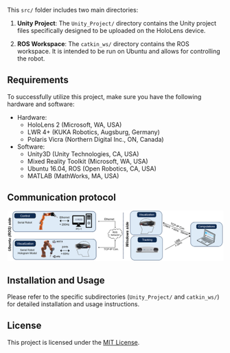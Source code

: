 This `src/` folder includes two main directories:

1. **Unity Project**: The `Unity_Project/` directory contains the Unity project files specifically designed to be uploaded on the HoloLens device.

2. **ROS Workspace**: The `catkin_ws/` directory contains the ROS workspace. It is intended to be run on Ubuntu and allows for controlling the robot.

## Requirements

To successfully utilize this project, make sure you have the following hardware and software:

- Hardware:
  - HoloLens 2 (Microsoft, WA, USA)
  - LWR 4+ (KUKA Robotics, Augsburg, Germany)
  - Polaris Vicra (Northern Digital Inc., ON, Canada)
- Software:
  - Unity3D (Unity Technologies, CA, USA)
  - Mixed Reality Toolkit (Microsoft, WA, USA)
  - Ubuntu 16.04, ROS (Open Robotics, CA, USA)
  - MATLAB (MathWorks, MA, USA)

## Communication protocol 

<p align="center">
  <img src="./images/Communication Protocol.png" alt="Alt Text" style="width: 600px;">
</p>

## Installation and Usage
Please refer to the specific subdirectories (`Unity_Project/` and `catkin_ws/`) for detailed installation and usage instructions.

## License
This project is licensed under the [MIT License](LICENSE).
